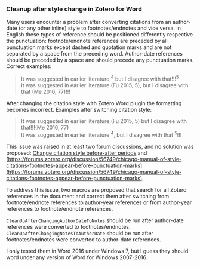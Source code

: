 ### Cleanup after style change in Zotero for Word

Many users encounter a problem after converting citations from an author-date (or any other inline) style to footnotes/endnotes and vice versa. In English these types of reference should be positioned differently respective the punctuation: footnote/endnote references are preceded by all punctuation marks except dashed and quotation marks and are not separated by a space from the preceding word. Author-date references should be preceded by a space and should precede any punctuation marks. 
Correct examples: 
> It was suggested in earlier literature,<sup>4</sup> but I disagree with that!!!<sup>5</sup>   
> It was suggested in earlier literature (Fu 2015, 5), but I disagree with that (Me 2016, 77)!!!

After changing the citation style with Zotero Word plugin the formatting becomes incorrect.
Examples after switching citation style: 
> It was suggested in earlier literature,(Fu 2015, 5) but I disagree with that!!!(Me 2016, 77)   
> It was suggested in earlier literature <sup>4</sup>, but I disagree with that <sup>5</sup>!!!

This issue was raised in at least two forum discussions, and no solution was proposed:  [Change citation style before-after periods](https://forums.zotero.org/discussion/38758/change-citation-style-before-after-periods) and [https://forums.zotero.org/discussion/56749/chicago-manual-of-style-citations-footnotes-appear-before-punctuation-marks](https://forums.zotero.org/discussion/56749/chicago-manual-of-style-citations-footnotes-appear-before-punctuation-marks).

To address this issue, two macros are proposed that search for all Zotero references in the document and correct them after switching from footnote/endnote references  to author-year references or from author-year references  to footnote/endnote references.

`CleanUpAfterChangingAuthorDateToNotes` should be run after author-date references were converted to footnotes/endnotes.
`CleanUpAfterChangingNotesToAuthorDate` should be run after footnotes/endnotes were converted to author-date references.

I only tested them in Word 2016 under Windows 7, but I guess they should word under any version of Word for Windows 2007-2016.
